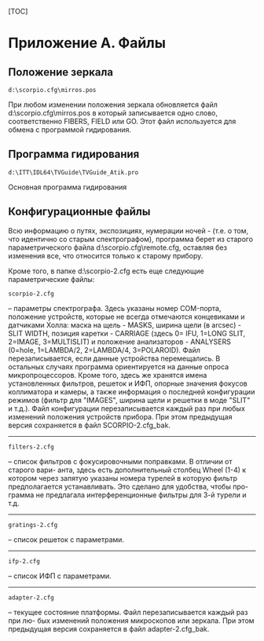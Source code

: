 [TOC]

# Приложение А. Файлы
## Положение зеркала

```
d:\scorpio.cfg\mirros.pos
```

При любом изменении положения зеркала обновляется файл d:\scorpio.cfg\mirros.pos в который записывается одно слово, соответственно FIBERS, FIELD или GO. Этот файл используется для обмена с программой гидирования.

## Программа гидирования

```
d:\ITT\IDL64\TVGuide\TVGuide_Atik.pro
```

Основная программа гидирования



## Конфигурационные файлы
Всю информацию о путях, экспозициях, нумерации ночей - (т.е. о том, что идентично со старым спектрографом), программа берет из старого параметрического файла d:\scorpio.cfg\remote.cfg, оставляя без изменения все, что относится только к старому прибору. 

Кроме того, в папке d:\scorpio-2.cfg есть еще следующие параметрические файлы:
```
scorpio-2.cfg
```

 – параметры спектрографа.
Здесь указаны номер COM-порта, положение устройств, которые не всегда отмечаются концевиками и датчиками Холла: маска на щель - MASKS, ширина щели (в arcsec) - SLIT WIDTH,
позиция каретки - CARRIAGE (здесь 0= IFU, 1=LONG SLIT, 2=IMAGE, 3=MULTISLIT) и положение анализаторов - ANALYSERS (0=hole, 1=LAMBDA/2, 2=LAMBDA/4, 3=POLAROID).
Файл перезаписывается, если данные устройства перемещались. В остальных случаях программа
ориентируется на данные опроса микропроцессоров.
Кроме того, здесь же хранятся имена установленных фильтров, решеток и ИФП, опорные значения фокусов коллиматора и камеры, а также информация о последней конфигурации режимов (фильтр для "IMAGES", ширина щели и решетки в моде "SLIT" и т.д.).
Файл конфигурации перезаписывается каждый раз при любых изменений положения устройств прибора. При этом предыдущая версия сохраняется в файл SCORPIO-2.cfg_bak.

---

```
filters-2.cfg
```

 – список фильтров с фокусировочными поправками. В отличии от старого вари-
анта, здесь есть дополнительный столбец Wheel (1-4) к котором через запятую указаны номера
турелей в которую фильтр предполагается устанавливать. Это сделано для удобства, чтобы про-
грамма не предлагала интерференционные фильтры для 3-й турели и т.д.

---

```
gratings-2.cfg 
```

– список решеток с параметрами.

---

```
ifp-2.cfg
```

 – список ИФП с параметрами.

---

```
adapter-2.cfg
```

 – текущее состояние платформы. Файл перезаписывается каждый раз при лю-
бых изменений положения микроскопов или зеркала. При этом предыдущая версия сохраняется
в файл adapter-2.cfg_bak.


